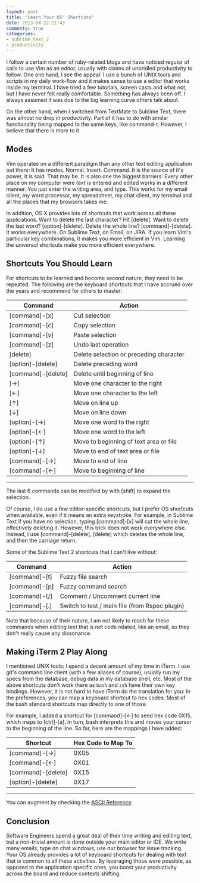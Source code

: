 ```yaml
---
layout: post
title: "Learn Your OS' Shortcuts"
date: 2013-04-22 21:43
comments: true
categories:
- sublime_text_2
- productivity
---
```


I follow a certain number of ruby-related blogs and have noticed regular of calls to use Vim as an editor, usually with claims of unbridled productivity to follow. One one hand, I see the appeal: I use a bunch of UNIX tools and scripts in my daily work-flow and it makes sense to use a editor that works inside my terminal. I have tried a few tutorials, screen casts and what not, but I have never felt really comfortable. Something has always been off. I always assumed it was due to the big learning curve others talk about.

On the other hand, when I switched from TextMate to Sublime Text, there was almost no drop in productivity. Part of it has to do with similar functionality being mapped to the same keys, like command-t. However, I believe that there is more to it.

<!-- more -->

## Modes

Vim operates on a different paradigm than any other text editing application out there: It has modes. Normal. Insert. Command. It is the source of it's power, it is said. That may be. It is also one the biggest barriers: Every other place on my computer were text is entered and edited works in a different manner. You just enter the writing area, and type. This works for my email client, my word processor, my spreadsheet, my chat client, my terminal and all the places that my browsers takes me.

In addition, OS X provides lots of shortcuts that work *across* all these applications. Want to delete the last character? Hit [delete]. Want to delete the last word? [option]-[delete]. Delete the whole line? [command]-[delete]. It works everywhere. On Sublime Text, on Email, on JIRA. If you learn Vim's particular key combinations, it makes you more efficient in Vim. Learning the *universal* shortcuts make you more efficient everywhere.

## Shortcuts You Should Learn

For shortcuts to be learned and become second nature, they need to be repeated. The following are the keyboard shortcuts that I have accrued over the years and recommend for others to master:

| Command            | Action                                  |  
| ---------          | --------                                |  
| [command]-[x]      | Cut selection                           |  
| [command]-[c]      | Copy selection                          |  
| [command]-[v]      | Paste selection                         |  
| [command]-[z]      | Undo last operation                     |  
| [delete]           | Delete selection or preceding character |  
| [option]-[delete]  | Delete preceding word                   |  
| [command]-[delete] | Delete until beginning of line          |  
| [→]                | Move one character to the right         |  
| [←]                | Move one character to the left          |  
| [↑]                | Move on line up                         |  
| [↓]                | Move on line down                       |  
| [option]-[→]       | Move one word to the right              |  
| [option]-[←]       | Move one word to the left               |  
| [option]-[↑]       | Move to beginning of text area or file  |  
| [option]-[↓]       | Move to end of text area or file        |  
| [command]-[→]      | Move to end of line                     |  
| [command]-[←]      | Move to beginning of line               |  

---

The last 6 commands can be modified by with [shift] to expand the selection. 

Of course, I do use a few editor-specific shortcuts, but I prefer OS shortcuts when available, even if it means an extra keystroke. For example, in Sublime Text if you have no selection, typing [command]-[x] will cut the whole line, effectively deleting it. However, this trick does not work everywhere else. Instead, I use [command]-[delete], [delete] which deletes the whole line, and then the carriage return.

Some of the Sublime Text 2 shortcuts that I can't live without: 

| Command       | Action                                         |  
| ---------     | --------                                       |  
| [command]-[t] | Fuzzy file search                              |  
| [command]-[p] | Fuzzy command search                           |  
| [command]-[/] | Comment / Uncomment current line               |  
| [command]-[.] | Switch to test / main file (from Rspec plugin) |  

Note that because of their nature, I am not likely to reach for these commands when editing text that is not code related, like an email, so they don't really cause any dissonance.


## Making iTerm 2 Play Along

I mentioned UNIX tools: I spend a decent amount of my time in iTerm. I use git's command line client (with a few aliases of course), usually run my specs from the database, debug data in my database shell, etc. Most of the above shortcuts don't work there as ```bash``` and ```zsh``` have their own key bindings. However, it is not hard to have iTerm do the translation for you: In the preferences, you can map a keyboard shortcut to hex codes. Most of the bash standard shortcuts map directly to one of those. 

For example, I added a shortcut for [command]-[←] to send hex code 0X15, which maps to [ctrl]-[a]. In turn, bash interprets this and moves your cursor to the beginning of the line. So far, here are the mappings I have added:

| Shortcut           | Hex Code to Map To   |  
| ----------         | -------------------- |  
| [command]-[→]      | 0X05                 |  
| [command]-[←]      | 0X01                 |  
| [command]-[delete] | 0X15                 |  
| [option]-[delete]  | 0X17                 |  
---

You can augment by checking the [ASCII Reference][1]

## Conclusion

Software Engineers spend a great deal of their time writing and editing text, but a non-trivial amount is done outside your main editor or IDE. We write many emails, type on chat windows, use our browser for issue tracking. Your OS already provides a lot of keyboard shortcuts for dealing with text that is common to all these activities. By leveraging those were possible, as opposed to the application specific ones, you boost your productivity across the board and reduce contexts shifting.

[1]: http://www.csee.umbc.edu/portal/help/theory/ascii.txt